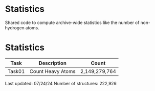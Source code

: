 # Statistics
Shared code to compute archive-wide statistics like the number of non-hydrogen atoms.

# Statistics
| Task | Description | Count |
| --- | --- | --- |
| Task01 | Count Heavy Atoms | 2,149,279,764 |

Last updated: 07/24/24
Number of structures: 222,926